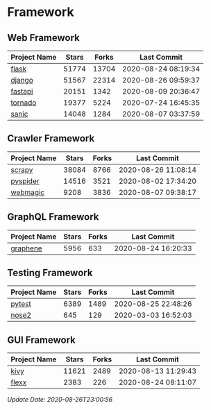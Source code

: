 # Framework

## Web Framework

| Project Name | Stars | Forks | Last Commit |
| ------------ | ----- | ----- | ----------- |
| [flask](https://github.com/pallets/flask) | 51774 | 13704 | 2020-08-24 08:19:34 |
| [django](https://github.com/django/django) | 51567 | 22314 | 2020-08-26 09:59:37 |
| [fastapi](https://github.com/tiangolo/fastapi) | 20151 | 1342 | 2020-08-09 20:36:47 |
| [tornado](https://github.com/tornadoweb/tornado) | 19377 | 5224 | 2020-07-24 16:45:35 |
| [sanic](https://github.com/huge-success/sanic) | 14048 | 1284 | 2020-08-07 03:37:59 |

## Crawler Framework

| Project Name | Stars | Forks | Last Commit |
| ------------ | ----- | ----- | ----------- |
| [scrapy](https://github.com/scrapy/scrapy) | 38084 | 8766 | 2020-08-26 11:08:14 |
| [pyspider](https://github.com/binux/pyspider) | 14516 | 3521 | 2020-08-02 17:34:20 |
| [webmagic](https://github.com/code4craft/webmagic) | 9208 | 3836 | 2020-08-07 09:38:17 |

## GraphQL Framework

| Project Name | Stars | Forks | Last Commit |
| ------------ | ----- | ----- | ----------- |
| [graphene](https://github.com/graphql-python/graphene) | 5956 | 633 | 2020-08-24 16:20:33 |

## Testing Framework

| Project Name | Stars | Forks | Last Commit |
| ------------ | ----- | ----- | ----------- |
| [pytest](https://github.com/pytest-dev/pytest) | 6389 | 1489 | 2020-08-25 22:48:26 |
| [nose2](https://github.com/nose-devs/nose2) | 645 | 129 | 2020-03-03 16:52:03 |

## GUI Framework

| Project Name | Stars | Forks | Last Commit |
| ------------ | ----- | ----- | ----------- |
| [kivy](https://github.com/kivy/kivy) | 11621 | 2489 | 2020-08-13 11:29:43 |
| [flexx](https://github.com/flexxui/flexx) | 2383 | 226 | 2020-08-24 08:11:07 |

*Update Date: 2020-08-26T23:00:56*